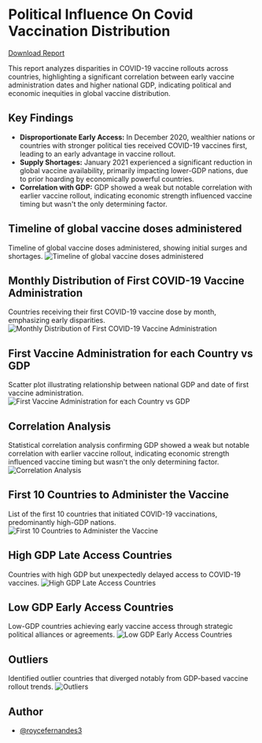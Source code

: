 # Political Influence On Covid Vaccination Distribution

[Download Report](Political_Influence_On_Covid_Vaccination_Distribution.pdf)

This report analyzes disparities in COVID-19 vaccine rollouts across countries, highlighting a significant correlation between early vaccine administration dates and higher national GDP, indicating political and economic inequities in global vaccine distribution.


## Key Findings

- **Disproportionate Early Access:** In December 2020, wealthier nations or countries with stronger political ties received COVID-19 vaccines first, leading to an early advantage in vaccine rollout.
- **Supply Shortages:** January 2021 experienced a significant reduction in global vaccine availability, primarily impacting lower-GDP nations, due to prior hoarding by economically powerful countries.
- **Correlation with GDP:** GDP showed a weak but notable correlation with earlier vaccine rollout, indicating economic strength influenced vaccine timing but wasn't the only determining factor.

## Timeline of global vaccine doses administered
Timeline of global vaccine doses administered, showing initial surges and shortages.
![Timeline of global vaccine doses administered](vaccinations_administered.png)


## Monthly Distribution of First COVID-19 Vaccine Administration
Countries receiving their first COVID-19 vaccine dose by month, emphasizing early disparities.
![Monthly Distribution of First COVID-19 Vaccine Administration](Rollout_Bar_Graph.png)


## First Vaccine Administration for each Country vs GDP
Scatter plot illustrating relationship between national GDP and date of first vaccine administration.
![First Vaccine Administration for each Country vs GDP](First_Vaccine_vs_GDP.png)


## Correlation Analysis
Statistical correlation analysis confirming GDP showed a weak but notable correlation with earlier vaccine rollout, indicating economic strength influenced vaccine timing but wasn't the only determining factor.
![Correlation Analysis](Correlation_Analysis_vaccination_vs_gdp.png)


## First 10 Countries to Administer the Vaccine
List of the first 10 countries that initiated COVID-19 vaccinations, predominantly high-GDP nations.
![First 10 Countries to Administer the Vaccine](First_10_countries.png)


## High GDP Late Access Countries
Countries with high GDP but unexpectedly delayed access to COVID-19 vaccines.
![High GDP Late Access Countries](High_GDP_Late_Access_Countries.png)


## Low GDP Early Access Countries
Low-GDP countries achieving early vaccine access through strategic political alliances or agreements.
![Low GDP Early Access Countries](Low_GDP_Early_Access_Countries.png)


## Outliers
Identified outlier countries that diverged notably from GDP-based vaccine rollout trends.
![Outliers](Outliers.png)


## Author

- [@roycefernandes3](https://github.com/roycefernandes3/)
